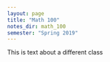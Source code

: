 ```yaml
---
layout: page
title: "Math 100"
notes_dir: math_100
semester: "Spring 2019"
---
```


This is text about a different class